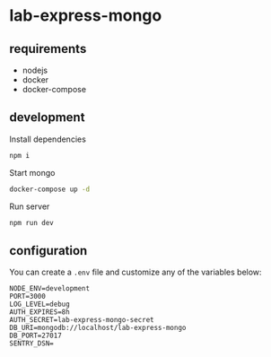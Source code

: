 # lab-express-mongo

## requirements

* nodejs
* docker
* docker-compose

## development

Install dependencies

```bash
npm i
```

Start mongo

```bash
docker-compose up -d
```

Run server

```bash
npm run dev
```

## configuration

You can create a `.env` file and customize any of the variables below:

```
NODE_ENV=development
PORT=3000
LOG_LEVEL=debug
AUTH_EXPIRES=8h
AUTH_SECRET=lab-express-mongo-secret
DB_URI=mongodb://localhost/lab-express-mongo
DB_PORT=27017
SENTRY_DSN=
```
